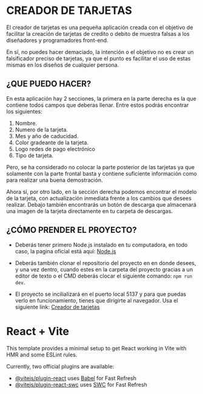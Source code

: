 # CREADOR DE TARJETAS

El creador de tarjetas es una pequeña aplicación creada con el objetivo de facilitar la creación
de tarjetas de credito o debito de muestra falsas a los diseñadores y programadores front-end.

En sí, no puedes hacer demaciado, la intención o el objetivo no es crear un falsificador
preciso de tarjetas, ya que el punto es facilitar el uso de estas mismas en los diseños de cualquier persona.

## ¿QUE PUEDO HACER?

En esta aplicación hay 2 secciones, la primera en la parte derecha es la que contiene todos campos que deberas llenar.
Entre estos podrás encontrar los siguientes:

1. Nombre.
2. Numero de la tarjeta.
3. Mes y año de caducidad.
4. Color gradeante de la tarjeta.
5. Logo redes de pago electrónico
6. Tipo de tarjeta.

Pero, se ha considerado no colocar la parte posterior de las tarjetas ya que solamente con la parte frontal basta y
contiene suficiente información como para realizar una buena demostración.

Ahora sí, por otro lado, en la sección derecha podemos encontrar el modelo de la tarjeta, con actualización inmediata
frente a los cambios que desees realizar. Debajo también encontrarás un botón de descarga que almacenará una imagen de la tarjeta directamente en tu carpeta de descargas.

## ¿CÓMO PRENDER EL PROYECTO?

- Deberás tener primero Node.js instalado en tu computadora, en todo caso, la pagina oficial está aquí: [Node.js](https://nodejs.org/en)

- Deberás también clonar el repositorio del proyecto en en donde desees, y una vez dentro, cuando estes en la carpeta del proyecto gracias a un editor de texto o el CMD deberás clocar el siguiente comando: ``npm run dev``.

- El proyecto se incilializará en el puerto local 5137 y para que puedas verlo en funcionamiento, tienes que dirigirte al navegador. Usa el siguiente link: [Creador de tarjetas](http://localhost:5173/)

# React + Vite

This template provides a minimal setup to get React working in Vite with HMR and some ESLint rules.

Currently, two official plugins are available:

- [@vitejs/plugin-react](https://github.com/vitejs/vite-plugin-react/blob/main/packages/plugin-react/README.md) uses [Babel](https://babeljs.io/) for Fast Refresh
- [@vitejs/plugin-react-swc](https://github.com/vitejs/vite-plugin-react-swc) uses [SWC](https://swc.rs/) for Fast Refresh
